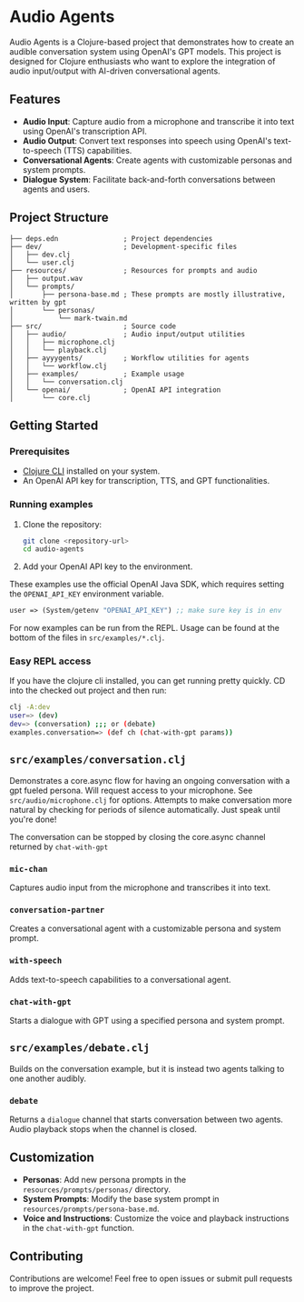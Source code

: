 # Audio Agents

Audio Agents is a Clojure-based project that demonstrates how to create an audible conversation system using OpenAI's GPT models. This project is designed for Clojure enthusiasts who want to explore the integration of audio input/output with AI-driven conversational agents.

## Features

- **Audio Input**: Capture audio from a microphone and transcribe it into text using OpenAI's transcription API.
- **Audio Output**: Convert text responses into speech using OpenAI's text-to-speech (TTS) capabilities.
- **Conversational Agents**: Create agents with customizable personas and system prompts.
- **Dialogue System**: Facilitate back-and-forth conversations between agents and users.

## Project Structure

```
├── deps.edn                ; Project dependencies
├── dev/                    ; Development-specific files
│   ├── dev.clj
│   └── user.clj
├── resources/              ; Resources for prompts and audio
│   ├── output.wav
│   └── prompts/
│       ├── persona-base.md ; These prompts are mostly illustrative, written by gpt
│       └── personas/
│           └── mark-twain.md
├── src/                    ; Source code
│   ├── audio/              ; Audio input/output utilities
│   │   ├── microphone.clj
│   │   └── playback.clj
│   ├── ayyygents/          ; Workflow utilities for agents
│   │   └── workflow.clj
│   ├── examples/           ; Example usage
│   │   └── conversation.clj
│   └── openai/             ; OpenAI API integration
│       └── core.clj
```

## Getting Started

### Prerequisites

- [Clojure CLI](https://clojure.org/guides/getting_started) installed on your system.
- An OpenAI API key for transcription, TTS, and GPT functionalities.

### Running examples

1. Clone the repository:
   ```bash
   git clone <repository-url>
   cd audio-agents
   ```

2. Add your OpenAI API key to the environment.

These examples use the official OpenAI Java SDK, which requires setting the `OPENAI_API_KEY` environment variable.

```clojure
user => (System/getenv "OPENAI_API_KEY") ;; make sure key is in env
```

For now examples can be run from the REPL. Usage can be found at the bottom of the files in `src/examples/*.clj`.

### Easy REPL access

If you have the clojure cli installed, you can get running pretty quickly. CD into the checked out project and then run:

```bash
clj -A:dev
user=> (dev)
dev=> (conversation) ;;; or (debate)
examples.conversation=> (def ch (chat-with-gpt params))
```


## `src/examples/conversation.clj`

Demonstrates a core.async flow for having an ongoing conversation with a gpt fueled persona. Will request access to your microphone.
See `src/audio/microphone.clj` for options. Attempts to make conversation more natural by checking for periods of silence automatically.
Just speak until you're done!

The conversation can be stopped by closing the core.async channel returned by `chat-with-gpt`

### `mic-chan`
Captures audio input from the microphone and transcribes it into text.

### `conversation-partner`
Creates a conversational agent with a customizable persona and system prompt.

### `with-speech`
Adds text-to-speech capabilities to a conversational agent.

### `chat-with-gpt`
Starts a dialogue with GPT using a specified persona and system prompt.

## `src/examples/debate.clj`

Builds on the conversation example, but it is instead two agents talking to
one another audibly.

### `debate`
Returns a `dialogue` channel that starts conversation between two agents. Audio playback stops when the channel is closed.

## Customization

- **Personas**: Add new persona prompts in the `resources/prompts/personas/` directory.
- **System Prompts**: Modify the base system prompt in `resources/prompts/persona-base.md`.
- **Voice and Instructions**: Customize the voice and playback instructions in the `chat-with-gpt` function.

## Contributing

Contributions are welcome! Feel free to open issues or submit pull requests to improve the project.

